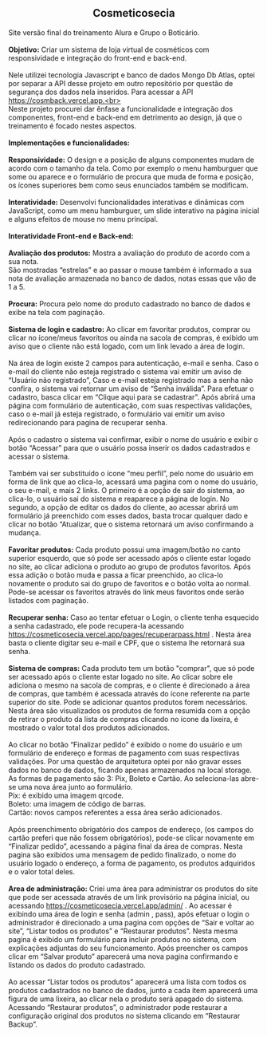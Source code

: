 # <h2 align="center">Cosmeticosecia</h2>

Site versão final do treinamento Alura e Grupo o Boticário.<br><br>
<strong>Objetivo:</strong> Criar um sistema de loja virtual de cosméticos com responsividade e integração do front-end e back-end.<br><br>
Nele utilizei tecnologia Javascript e banco de dados Mongo Db Atlas, optei por separar a API desse projeto em outro repositório por questão de segurança dos dados nela inseridos. Para acessar a API https://cosmback.vercel.app.<br><br>
Neste projeto procurei dar ênfase a funcionalidade e integração dos componentes, front-end e back-end em detrimento ao design, já que o treinamento é focado nestes aspectos.<br><br>
<strong>Implementações e funcionalidades:</strong><br><br>
<strong>Responsividade:</strong> O design e a posição de alguns componentes mudam de acordo com o tamanho da tela. Como por exemplo o menu hamburguer que some ou aparece e o formulário de procura que muda de forma e posição, os ícones superiores bem como seus enunciados também se modificam.<br><br>
<strong>Interatividade:</strong> Desenvolvi funcionalidades interativas e dinâmicas com JavaScript, como um menu hamburguer, um slide interativo na página inicial e alguns efeitos de mouse no menu principal.<br><br>
<strong>Interatividade Front-end e Back-end:</strong><br><br>
<strong>Avaliação dos produtos:</strong> Mostra a avaliação do produto de acordo com a sua nota.<br> São mostradas “estrelas” e ao passar o mouse também é informado a sua nota de avaliação armazenada no banco de dados, notas essas que vão de 1 a 5.<br><br>
<strong>Procura:</strong> Procura pelo nome do produto cadastrado no banco de dados e exibe na tela com paginação. <br><br>
<strong>Sistema de login e cadastro:</strong> Ao clicar em favoritar produtos, comprar ou clicar no ícone/meus favoritos ou ainda na sacola de compras, é exibido um aviso que o cliente não está logado, com um link levado a área de login.<br><br> 
Na área de login existe 2 campos para autenticação, e-mail e senha. Caso o e-mail do cliente não esteja registrado o sistema vai emitir um aviso de “Usuário não registrado”, Caso e e-mail esteja registrado mas a senha não confira, o sistema vai retornar um aviso de “Senha inválida”. Para efetuar o cadastro, basca clicar em “Clique aqui para se cadastrar”. Após abrirá uma página com formulário de autenticação, com suas respectivas validações, caso o e-mail já esteja registrado, o formulário vai emitir um aviso redirecionando para pagina de recuperar senha.<br><br>
     Após o cadastro o sistema vai confirmar, exibir o nome do usuário e exibir o botão “Acessar” para que o usuário possa inserir os dados cadastrados e acessar o sistema.<br><br> Também vai ser substituído o ícone “meu perfil”, pelo nome do usuário em forma de link que ao clica-lo, acessará uma pagina com o nome do usuário, o seu e-mail, e mais 2 links. O primeiro é a opção de sair do sistema, ao clica-lo, o usuário sai do sistema e reaparece a página de login. No segundo, a opção de editar os dados do cliente, ao acessar abrirá um formulário já preenchido com esses dados, basta trocar qualquer dado e clicar no botão “Atualizar, que o sistema retornará um aviso confirmando a mudança.<br><br>
<strong>Favoritar produtos:</strong> Cada produto possui uma imagem/botão no canto superior esquerdo, que só pode ser acessado após o cliente estar logado no site, ao clicar adiciona o produto ao grupo de produtos favoritos. Após essa adição o botão muda e passa a ficar preenchido, ao clica-lo novamente o produto sai do grupo de favoritos e o botão volta ao normal. Pode-se acessar os favoritos através do link meus favoritos onde serão listados com paginação. <br><br>
<strong>Recuperar senha:</strong> Caso ao tentar efetuar o Login, o cliente tenha esquecido a senha cadastrado, ele pode recupera-la acessando https://cosmeticosecia.vercel.app/pages/recuperarpass.html . Nesta área basta o cliente digitar seu e-mail e CPF, que o sistema lhe retornará sua senha. <br><br>
<strong>Sistema de compras:</strong> Cada produto tem um botão "comprar", que só pode ser acessado após o cliente estar logado no site. Ao clicar sobre ele adiciona o mesmo na sacola de compras, e o cliente é direcionado a área de compras, que também é acessada através do ícone referente na parte superior do site. Pode se adicionar quantos produtos forem necessários. Nesta área são visualizados os produtos de forma resumida com a opção de retirar o produto da lista de compras clicando no ícone da lixeira, é mostrado o valor total dos produtos adicionados.<br><br>
    Ao clicar no botão “Finalizar pedido” é exibido o nome do usuário e um formulário de endereço e formas de pagamento com suas respectivas validações. Por uma questão de arquitetura optei por não gravar esses dados no banco de dados, ficando apenas armazenados na local storage. As formas de pagamento são 3: Pix, Boleto e Cartão. Ao seleciona-las abre-se uma nova área junto ao formulário.<br> Pix: é exibido uma imagem qrcode. <br>Boleto: uma imagem de código de barras.<br> Cartão: novos campos referentes a essa área serão adicionados.<br><br>
     Após preenchimento obrigatório dos campos de endereço, (os campos do cartão preferi que não fossem obrigatórios), pode-se clicar novamente em “Finalizar pedido”, acessando a página final da área de compras. Nesta pagina são exibidos uma mensagem de pedido finalizado, o nome do usuário logado o endereço, a forma de pagamento, os produtos adquiridos e o valor total deles.<br><br>
<strong>Area de administração:</strong> Criei uma área para administrar os produtos do site que pode ser acessada através de um link provisório na página inicial, ou acessando https://cosmeticosecia.vercel.app/admin/ . Ao acessar é exibindo uma área de login e senha (admin , pass), após efetuar o login o administrador é direcionado a uma pagina com opções de “Sair e voltar ao site”, “Listar todos os produtos” e “Restaurar produtos”. Nesta mesma pagina é exibido um formulário para incluir produtos no sistema, com explicações adjuntas do seu funcionamento. Após preencher os campos clicar em “Salvar produto” aparecerá uma nova pagina confirmando e listando os dados do produto cadastrado.<br><br>
	Ao acessar  “Listar todos os produtos” aparecerá uma lista com todos os produtos cadastrados no banco de dados, junto a cada item aparecerá uma figura de uma lixeira, ao clicar nela o produto será apagado do sistema.
Acessando “Restaurar produtos”, o administrador pode restaurar a configuração original dos produtos no sistema clicando em “Restaurar Backup”.<br><br>